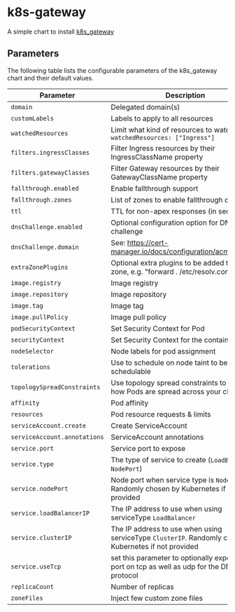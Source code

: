 # k8s-gateway

A simple chart to install [k8s_gateway](https://github.com/k8s-gateway/k8s_gateway)

## Parameters

The following table lists the configurable parameters of the k8s_gateway chart and their default values.

| Parameter                        | Description                                                                               | Default               |
| -------------------------------- | ----------------------------------------------------------------------------------------- | --------------------- |
| `domain`                         | Delegated domain(s)                                                                       |                       |
| `customLabels`                   | Labels to apply to all resources                                                          | `{}`                  |
| `watchedResources`               | Limit what kind of resources to watch, e.g. `watchedResources: ["Ingress"]`               | `[]`                  |
| `filters.ingressClasses`         | Filter Ingress resources by their IngressClassName property                               | `[]`                  |
| `filters.gatewayClasses`         | Filter Gateway resources by their GatewayClassName property                               | `[]`                  |
| `fallthrough.enabled`            | Enable fallthrough support                                                                | `false`               |
| `fallthrough.zones`              | List of zones to enable fallthrough on                                                    | `[]`                  |
| `ttl`                            | TTL for non-apex responses (in seconds)                                                   | `300`                 |
| `dnsChallenge.enabled`           | Optional configuration option for DNS01 challenge                                         | `false`               |
| `dnsChallenge.domain`            | See: <https://cert-manager.io/docs/configuration/acme/dns01/>                               | `dns01.clouddns.com`  |
| `extraZonePlugins`               | Optional extra plugins to be added to the zone, e.g. "forward . /etc/resolv.conf"         | `""`                  |
| `image.registry`                 | Image registry                                                                            | `quay.io`             |
| `image.repository`               | Image repository                                                                          | `oriedge/k8s_gateway` |
| `image.tag`                      | Image tag                                                                                 | `latest`              |
| `image.pullPolicy`               | Image pull policy                                                                         | `Always`              |
| `podSecurityContext`                   |  Set Security Context for Pod                                                            | `{}`                  |
| `securityContext`                   |  Set Security Context for the container                                                            | `{}`                  |
| `nodeSelector`                   | Node labels for pod assignment                                                            | `{}`                  |
| `tolerations`                    | Use to schedule on node taint to be not schedulable                                       | `[]`                  |
| `topologySpreadConstraints`      | Use topology spread constraints to control how Pods are spread across your cluster        | `[]`                  |
| `affinity`                       | Pod affinity                                                                              | `{}`                  |
| `resources`                      | Pod resource requests & limits                                                            | `{}`                  |
| `serviceAccount.create`          | Create ServiceAccount                                                                     | `true`                |
| `serviceAccount.annotations`     | ServiceAccount annotations                                                                |                       |
| `service.port`                   | Service port to expose                                                                    | `53`                  |
| `service.type`                   | The type of service to create (`LoadBalancer`, `NodePort`)                                | `LoadBalancer`        |
| `service.nodePort`               | Node port when service type is `NodePort`. Randomly chosen by Kubernetes if not provided  |                       |
| `service.loadBalancerIP`         | The IP address to use when using serviceType `LoadBalancer`                               |                       |
| `service.clusterIP`              | The IP address to use when using serviceType `ClusterIP`. Randomly chosen by Kubernetes if not provided  |        |
| `service.useTcp`                 | set this parameter to optionally expose the port on tcp as well as udp for the DNS protocol  | `false`            |
| `replicaCount`                   | Number of replicas                                                                        | `1`                   |
| `zoneFiles`                      | Inject few custom zone files                                                              | `[]`                  |
